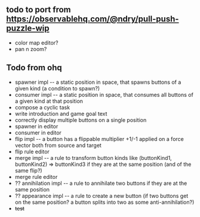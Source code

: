 ## todo to port from https://observablehq.com/@ndry/pull-push-puzzle-wip
- color map editor?
- pan n zoom?

## Todo from ohq
- spawner impl -- a static position in space, that spawns buttons of a given kind (a condition to spawn?)
- consumer impl -- a static position in space, that consumes all buttons of a given kind at that position
- compose a cyclic task
- write introduction and game goal text
- correctly display multiple buttons on a single position
- spawner in editor
- consumer in editor
- flip impl -- a button has a flippable multiplier +1/-1 applied on a force vector both from source and target
- flip rule editor
- merge impl -- a rule to transform button kinds like (buttonKind1, buttonKind2) => buttonKind3 if they are at the same position (and of the same flip?)
- merge rule editor
- ?? annihilation impl -- a rule to annihilate two buttons if they are at the same position
- ?? appearance impl -- a rule to create a new button (if two buttons get on the same position? a button splits into two as some anti-annihilation?)
- <s>test</s>
